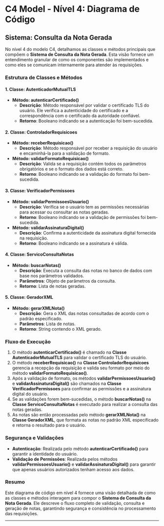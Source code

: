 # C4 Model - Nível 4: Diagrama de Código

## Sistema: Consulta da Nota Gerada

No nível 4 do modelo C4, detalhamos as classes e métodos principais que compõem o **Sistema de Consulta da Nota Gerada**. Esta visão fornece um entendimento granular de como os componentes são implementados e como eles se comunicam internamente para atender às requisições.

### Estrutura de Classes e Métodos

#### 1. **Classe: AutenticadorMutualTLS**
   - **Método: autenticarCertificado()**
     - **Descrição**: Método responsável por validar o certificado TLS do usuário. Ele verifica a autenticidade do certificado e a correspondência com o certificado da autoridade confiável.
     - **Retorno**: Booleano indicando se a autenticação foi bem-sucedida.

#### 2. **Classe: ControladorRequisicoes**
   - **Método: receberRequisicao()**
     - **Descrição**: Método responsável por receber a requisição do usuário e encaminhá-la para a validação de formato.
   - **Método: validarFormatoRequisicao()**
     - **Descrição**: Valida se a requisição contém todos os parâmetros obrigatórios e se o formato dos dados está correto.
     - **Retorno**: Booleano indicando se a validação do formato foi bem-sucedida.

#### 3. **Classe: VerificadorPermissoes**
   - **Método: validarPermissoesUsuario()**
     - **Descrição**: Verifica se o usuário tem as permissões necessárias para acessar ou consultar as notas geradas.
     - **Retorno**: Booleano indicando se a validação de permissões foi bem-sucedida.
   - **Método: validarAssinaturaDigital()**
     - **Descrição**: Confirma a autenticidade da assinatura digital fornecida na requisição.
     - **Retorno**: Booleano indicando se a assinatura é válida.

#### 4. **Classe: ServicoConsultaNotas**
   - **Método: buscarNotas()**
     - **Descrição**: Executa a consulta das notas no banco de dados com base nos parâmetros validados. 
     - **Parâmetros**: Objeto de parâmetros da consulta.
     - **Retorno**: Lista de notas geradas.

#### 5. **Classe: GeradorXML**
   - **Método: gerarXMLNota()**
     - **Descrição**: Gera o XML das notas consultadas de acordo com o padrão especificado.
     - **Parâmetros**: Lista de notas.
     - **Retorno**: String contendo o XML gerado.

### Fluxo de Execução

1. O método **autenticarCertificado()** é chamado na **Classe AutenticadorMutualTLS** para validar o certificado TLS do usuário.
2. O método **receberRequisicao()** na **Classe ControladorRequisicoes** gerencia a recepção da requisição e valida seu formato por meio do método **validarFormatoRequisicao()**.
3. Após a validação de formato, os métodos **validarPermissoesUsuario()** e **validarAssinaturaDigital()** são chamados na **Classe VerificadorPermissoes** para confirmar as permissões e a assinatura digital do usuário.
4. Se as validações forem bem-sucedidas, o método **buscarNotas()** na **Classe ServicoConsultaNotas** é executado para realizar a consulta das notas geradas.
5. As notas são então processadas pelo método **gerarXMLNota()** na **Classe GeradorXML**, que formata as notas no padrão XML especificado e retorna o resultado para o usuário.

### Segurança e Validações

- **Autenticação**: Realizada pelo método **autenticarCertificado()** para garantir a identidade do usuário.
- **Validação de Permissões**: Realizada pelos métodos **validarPermissoesUsuario()** e **validarAssinaturaDigital()** para garantir que apenas usuários autorizados tenham acesso aos dados.

### Resumo

Este diagrama de código em nível 4 fornece uma visão detalhada de como as classes e métodos interagem para compor o **Sistema de Consulta da Nota Gerada**. Ele descreve o fluxo completo de validação, consulta e geração de notas, garantindo segurança e consistência no processamento das requisições.

---
